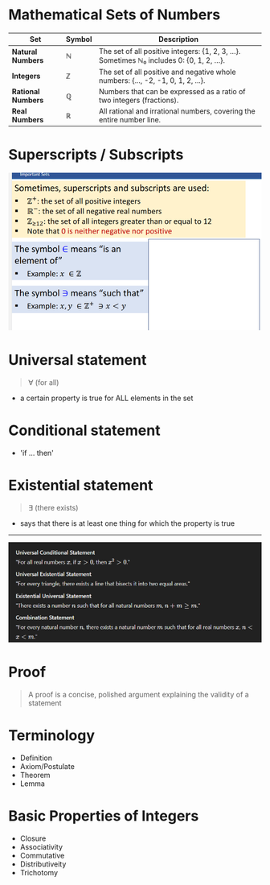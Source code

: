 # Mathematical Sets of Numbers

| **Set**              | **Symbol** | **Description**                                                                        |
| -------------------- | ---------- | -------------------------------------------------------------------------------------- |
| **Natural Numbers**  | ℕ          | The set of all positive integers: {1, 2, 3, …}. Sometimes ℕ₀ includes 0: {0, 1, 2, …}. |
| **Integers**         | ℤ          | The set of all positive and negative whole numbers: {..., -2, -1, 0, 1, 2, ...}.       |
| **Rational Numbers** | ℚ          | Numbers that can be expressed as a ratio of two integers (fractions).                  |
| **Real Numbers**     | ℝ          | All rational and irrational numbers, covering the entire number line.                  |

# Superscripts / Subscripts

![alt text](image.png)

# Universal statement

> ∀ (for all)

- a certain property is true for ALL elements in the set

# Conditional statement

- 'if ... then'

# Existential statement

> ∃ (there exists)

- says that there is at least one thing for which the property is true

---

![alt text](image-1.png)

# Proof

> A proof is a concise, polished argument explaining the validity of a statement

# Terminology

- Definition
- Axiom/Postulate
- Theorem
- Lemma

# Basic Properties of Integers

- Closure
- Associativity
- Commutative
- Distributiveity
- Trichotomy
